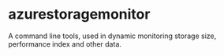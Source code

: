azurestoragemonitor
===================

A command line tools, used in dynamic monitoring storage size, performance index and other data.
